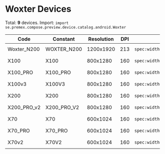 # Woxter Devices

Total: **9** devices. Import: `import se.premex.compose.preview.device.catalog.android.Woxter`

| Code | Constant | Resolution | DPI | Compose Spec | Preview Usage |
|------|----------|------------|-----|-------------|---------------|
| Woxter_N200 | WOXTER_N200 | 1200x1920 | 213 | `spec:width=1200px,height=1920px,dpi=213` | `@Preview(device = Woxter.WOXTER_N200)` |
| X100 | X100 | 800x1280 | 160 | `spec:width=800px,height=1280px,dpi=160` | `@Preview(device = Woxter.X100)` |
| X100_PRO | X100_PRO | 800x1280 | 160 | `spec:width=800px,height=1280px,dpi=160` | `@Preview(device = Woxter.X100_PRO)` |
| X100v3 | X100V3 | 800x1280 | 160 | `spec:width=800px,height=1280px,dpi=160` | `@Preview(device = Woxter.X100V3)` |
| X200 | X200 | 800x1280 | 160 | `spec:width=800px,height=1280px,dpi=160` | `@Preview(device = Woxter.X200)` |
| X200_PRO_v2 | X200_PRO_V2 | 800x1280 | 160 | `spec:width=800px,height=1280px,dpi=160` | `@Preview(device = Woxter.X200_PRO_V2)` |
| X70 | X70 | 600x1024 | 160 | `spec:width=600px,height=1024px,dpi=160` | `@Preview(device = Woxter.X70)` |
| X70_PRO | X70_PRO | 600x1024 | 160 | `spec:width=600px,height=1024px,dpi=160` | `@Preview(device = Woxter.X70_PRO)` |
| X70v2 | X70V2 | 600x1024 | 160 | `spec:width=600px,height=1024px,dpi=160` | `@Preview(device = Woxter.X70V2)` |

<!-- Generated automatically. Do not edit manually. -->
